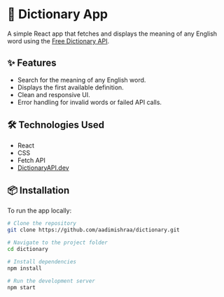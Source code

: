 # 📘 Dictionary App

A simple React app that fetches and displays the meaning of any English word using the [Free Dictionary API](https://dictionaryapi.dev/).

## ✨ Features

- Search for the meaning of any English word.
- Displays the first available definition.
- Clean and responsive UI.
- Error handling for invalid words or failed API calls.

## 🛠️ Technologies Used

- React
- CSS
- Fetch API
- [DictionaryAPI.dev](https://dictionaryapi.dev/)

## 📦 Installation

To run the app locally:

```bash
# Clone the repository
git clone https://github.com/aadimishraa/dictionary.git

# Navigate to the project folder
cd dictionary

# Install dependencies
npm install

# Run the development server
npm start
```
